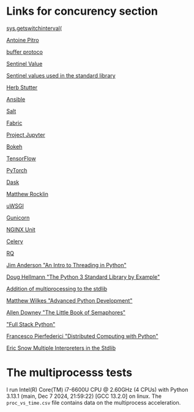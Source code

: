 # Links for concurency section

[sys.getswitchinterval(](https://fpy.li/19-3)

[Antoine Pitro](https://fpy.li/19-6)

[buffer protoco](https://fpy.li/pep3118)

[Sentinel Value](https://fpy.li/pep661)

[Sentinel values used in the standard library](https://fpy.li/19-22)

[Herb Stutter](https://fpy.li/19-29)

[Ansible](https://fpy.li/19-30)

[Salt](https://fpy.li/19-31)

[Fabric](https://fpy.li/19-32)

[Project Jupyter](https://fpy.li/19-34)

[Bokeh](https://fpy.li/19-35)

[TensorFlow](https://fpy.li/19-36)

[PyTorch](https://fpy.li/19-37)

[Dask](https://fpy.li/dask)

[Matthew Rocklin](https://fpy.li/19-39)

[uWSGI](https://fpy.li/19-41)

[Gunicorn](https://fpy.li/19-42)

[NGINX Unit](https://fpy.li/19-43)

[Celery](https://fpy.li/19-47)

[RQ](https://fpy.li/19-48)

[Jim Anderson "An Intro to Threading in Python"](https://fpy.li/19-51)

[Doug Hellmann "The Python 3 Standard Library by Example"](https://fpy.li/19-52)

[Addition of multiprocessing to the stdlib](https://fpy.li/pep371)

[Matthew Wilkes "Advanced Python Development"](https://fpy.li/19-57)

[Allen Downey "The Little Book of Semaphores"](https://fpy.li/19-59)

["Full Stack Python"](https://fpy.li/19-69)

[Francesco Pierfederici "Distributed Computing with Python"](https://fpy.li/19-72)

[Eric Snow Multiple Interpreters in the Stdlib](https://fpy.li/pep554)

# The multiprocesss tests
I run Intel(R) Core(TM) i7-6600U CPU @ 2.60GHz (4 CPUs) with Python 3.13.1
(main, Dec  7 2024, 21:59:22) [GCC 13.2.0] on linux. The `proc_vs_time.csv`
file contains data on the multiprocess acceleration.
